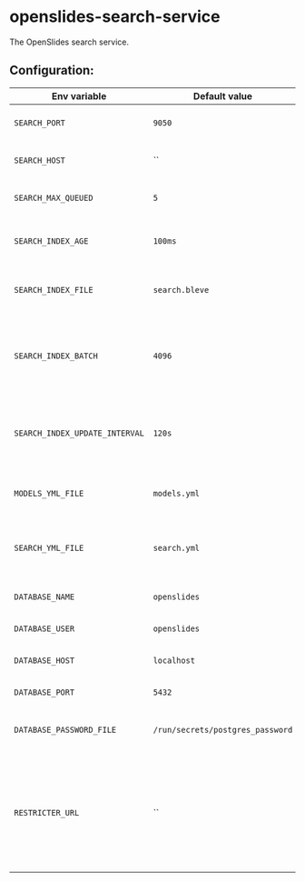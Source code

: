 # openslides-search-service

The OpenSlides search service.

## Configuration:


| Env variable                    | Default value              | Meaning |
| ------------------------------- | -------------------------- | ------- |
| `SEARCH_PORT`                   | `9050`                     | Port the service listens on.    |
| `SEARCH_HOST`                   | ``                         | Host the service is bound to.   |
| `SEARCH_MAX_QUEUED`             | `5`                        | Number of waiting queries.      |
| `SEARCH_INDEX_AGE`              | `100ms`                    | Accepted age of internal index. |
| `SEARCH_INDEX_FILE`             | `search.bleve`             | Filename of the internal index. |
| `SEARCH_INDEX_BATCH`            | `4096`                     | Batch size of the index when its build or re-generated. |
| `SEARCH_INDEX_UPDATE_INTERVAL`  | `120s`                     | Poll intervall to update the index without queries. |
| `MODELS_YML_FILE`               | `models.yml`               | File path of the used models. |
| `SEARCH_YML_FILE`               | `search.yml`               | Fields of the models to be searched. |
| `DATABASE_NAME`                 | `openslides`               | Name of the database. |
| `DATABASE_USER`                 | `openslides`               | Database user. |
| `DATABASE_HOST`                 | `localhost`                | Host of the database. |
| `DATABASE_PORT`                 | `5432`                     | Port of the database. |
| `DATABASE_PASSWORD_FILE`        | `/run/secrets/postgres_password` | Password file of the database user. |
| `RESTRICTER_URL`                | ``                         | URL to use the restricter from the auto-update-service to filter the query results.|
